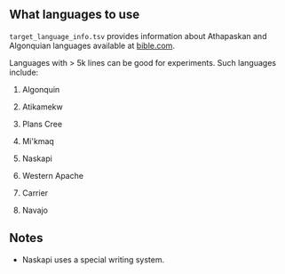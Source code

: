 ## What languages to use
```target_language_info.tsv``` provides information about Athapaskan and Algonquian languages available at [bible.com](https://www.bible.com).

Languages with > 5k lines can be good for experiments. Such languages include:

1. Algonquin

0. Atikamekw

0. Plans Cree

0. Mi'kmaq

0. Naskapi

0. Western Apache

0. Carrier

0. Navajo 

## Notes 

- Naskapi uses a special writing system.